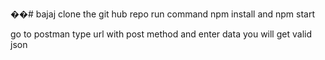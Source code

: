 ��#   b a j a j 
 
 clone the git hub repo 
run command npm install and npm start

go to postman type url with post method 
and enter data 
you will get valid json 
